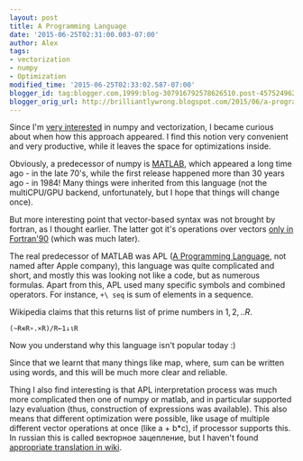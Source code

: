 ```yaml
---
layout: post
title: A Programming Language
date: '2015-06-25T02:31:00.003-07:00'
author: Alex
tags:
- vectorization
- numpy
- Optimization
modified_time: '2015-06-25T02:33:02.587-07:00'
blogger_id: tag:blogger.com,1999:blog-307916792578626510.post-4575249620426069058
blogger_orig_url: http://brilliantlywrong.blogspot.com/2015/06/a-programming-language.html
---
```


Since I'm [very interested](https://arogozhnikov.github.io/2015/09/08/SpeedBenchmarks.html) in numpy and vectorization, I became curious about when how this approach appeared.
I find this notion very convenient and very productive,
while it leaves the space for optimizations inside.

Obviously, a predecessor of numpy is <a href="https://en.wikipedia.org/wiki/MATLAB">MATLAB</a>,
which appeared a long time ago - in the late 70's, while the first release happened more than 30 years ago - in 1984!
Many things were inherited from this language (not the multiCPU/GPU backend, unfortunately,
but I hope that things will change once).

But more interesting point that vector-based syntax was not brought by fortran, as I thought earlier.
The latter got it's operations over vectors <a href="https://en.wikipedia.org/wiki/Fortran">only in Fortran'90</a>
(which was much later).

The real predecessor of MATLAB was APL (<a href="https://en.wikipedia.org/wiki/APL_%28programming_language%29">A
Programming Language</a>, not named after Apple company), this language was quite complicated and short, and
mostly this was looking not like a code, but as numerous formulas. Apart from this, APL used many specific
symbols and combined operators. For instance, <code>+\ seq</code> is sum of elements in a sequence.

Wikipedia claims that this returns list of prime numbers in $1, 2, ..R$.

`(~R∊R∘.×R)/R←1↓ιR`

Now you understand why this language isn't popular today :)

Since that we learnt that many things like map, where, sum can be written using words, and this will be much
more clear and reliable.

Thing I also find interesting is that APL interpretation process was much more complicated then one of numpy or matlab,
and in particular supported lazy evaluation (thus, construction of expressions was available). This also means that
different optimization were possible, like usage of multiple different vector operations at once (like a + b*c), if
processor supports this. In russian this is called векторное зацепление, but I haven't found
<a href="https://en.wikipedia.org/wiki/Vector_processor#Description">appropriate translation in wiki</a>.